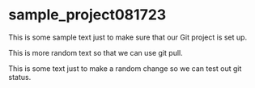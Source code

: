 # sample_project081723

This is some sample text just to make sure that our Git project is set up.

This is more random text so that we can use git pull.

This is some text just to make a random change so we can test out git status.
